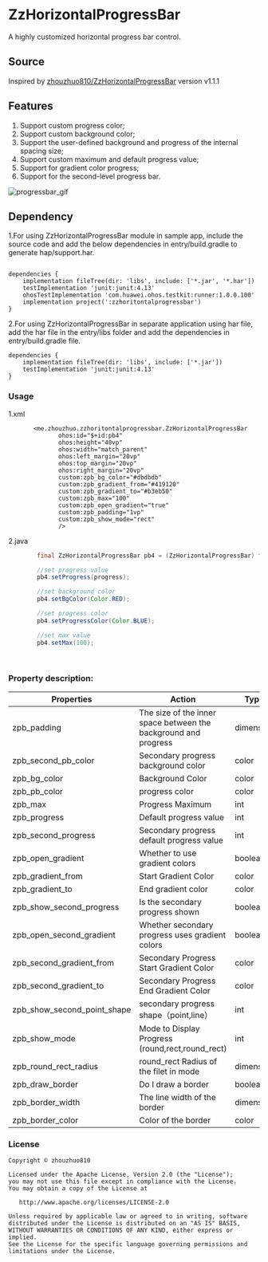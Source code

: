 # ZzHorizontalProgressBar

A highly customized horizontal progress bar control.

## Source

Inspired by [zhouzhuo810/ZzHorizontalProgressBar](https://github.com/zhouzhuo810/ZzHorizontalProgressBar)  version v1.1.1 

## Features

1. Support custom progress color;
2. Support custom background color;
3. Support the user-defined background and progress of the internal spacing size;
4. Support custom maximum and default progress value;
5. Support for gradient color progress;
6. Support for the second-level progress bar.


![progressbar_gif](https://github.com/vidyaakbar/ZzHorizontalProgressBar/blob/main/screenshots/zzhorizontalprogressbar.gif)


## Dependency

1.For using ZzHorizontalProgressBar module in sample app, include the source code and add the below dependencies in entry/build.gradle to generate hap/support.har.


```
    
dependencies {
    implementation fileTree(dir: 'libs', include: ['*.jar', '*.har'])
    testImplementation 'junit:junit:4.13'
    ohosTestImplementation 'com.huawei.ohos.testkit:runner:1.0.0.100'
    implementation project(':zzhoritontalprogressbar')
}
```

2.For using ZzHorizontalProgressBar in separate application using har file, add the har file in the entry/libs folder and add the dependencies in entry/build.gradle file.
```
dependencies {
    implementation fileTree(dir: 'libs', include: ['*.jar'])
    testImplementation 'junit:junit:4.13'
}
```




<h3>Usage</h3>

1.xml

```
       <me.zhouzhuo.zzhoritontalprogressbar.ZzHorizontalProgressBar
              ohos:id="$+id:pb4"
              ohos:height="40vp"
              ohos:width="match_parent"
              ohos:left_margin="20vp"
              ohos:top_margin="20vp"
              ohos:right_margin="20vp"
              custom:zpb_bg_color="#dbdbdb"
              custom:zpb_gradient_from="#419120"
              custom:zpb_gradient_to="#b3eb50"
              custom:zpb_max="100"
              custom:zpb_open_gradient="true"
              custom:zpb_padding="1vp"
              custom:zpb_show_mode="rect"
              />

```

2.java


```java
        final ZzHorizontalProgressBar pb4 = (ZzHorizontalProgressBar) findComponentById(ResourceTable.Id_pb4);

		//set progress value
        pb4.setProgress(progress);

		//set background color
        pb4.setBgColor(Color.RED);

		//set progress color
        pb4.setProgressColor(Color.BLUE);

		//set max value
        pb4.setMax(100);		
```

</br>

<h3>Property description:
</h3>

|Properties|Action|Type|
| --- | ---|---|
|zpb_padding|The size of the inner space between the background and progress|dimension|
|zpb_second_pb_color |Secondary progress background color|color|
|zpb_bg_color |Background Color|color|
|zpb_pb_color |progress color|color|
|zpb_max |Progress Maximum|int|
|zpb_progress |Default progress value|int|
|zpb_second_progress |Secondary progress default progress value|int|
|zpb_open_gradient|Whether to use gradient colors|boolean|
|zpb_gradient_from|Start Gradient Color|color|
|zpb_gradient_to|End gradient color|color|
|zpb_show_second_progress|Is the secondary progress shown|boolean|
|zpb_open_second_gradient|Whether secondary progress uses gradient colors|boolean|
|zpb_second_gradient_from|Secondary Progress Start Gradient Color|color|
|zpb_second_gradient_to|Secondary Progress End Gradient Color|color|
|zpb_show_second_point_shape|secondary progress shape（point,line）|int|
|zpb_show_mode|Mode to Display Progress (round,rect,round_rect)|int|
|zpb_round_rect_radius|round_rect Radius of the filet in mode|dimension|
|zpb_draw_border|Do I draw a border|boolean|
|zpb_border_width|The line width of the border|dimension|
|zpb_border_color|Color of the border|color|



### License

```
Copyright © zhouzhuo810

Licensed under the Apache License, Version 2.0 (the "License");
you may not use this file except in compliance with the License.
You may obtain a copy of the License at

   http://www.apache.org/licenses/LICENSE-2.0

Unless required by applicable law or agreed to in writing, software
distributed under the License is distributed on an "AS IS" BASIS,
WITHOUT WARRANTIES OR CONDITIONS OF ANY KIND, either express or implied.
See the License for the specific language governing permissions and
limitations under the License.
```
